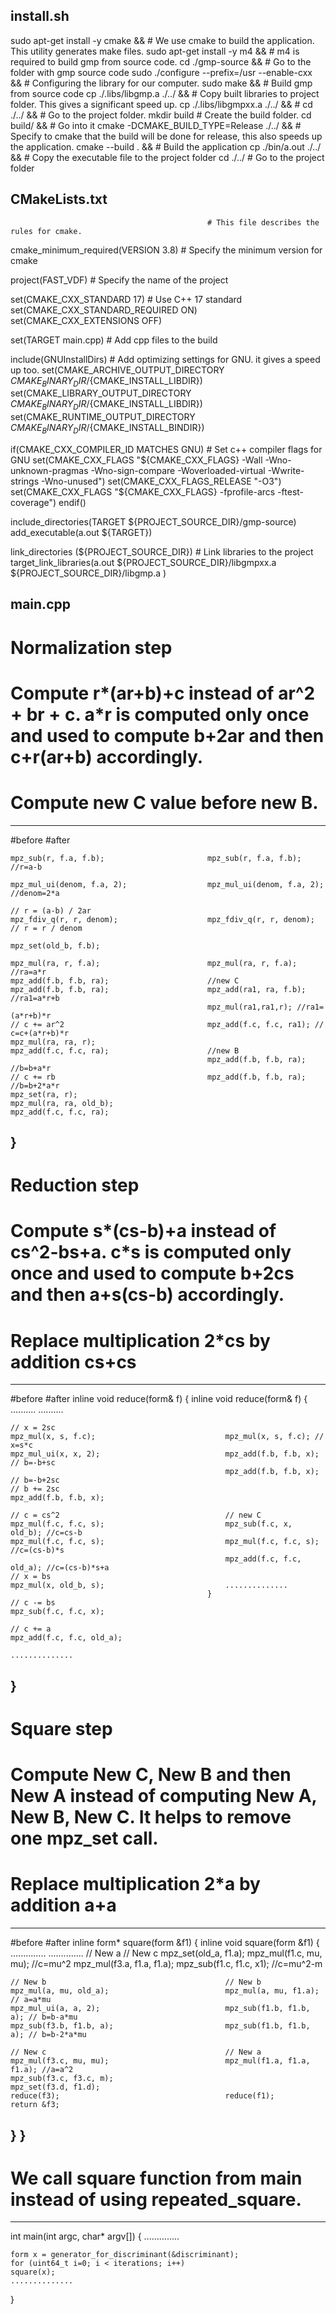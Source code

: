 
install.sh
------------------------------------------------------

sudo apt-get install -y cmake &&                 # We use cmake to build the application. This utility generates make files.
sudo apt-get install -y m4 &&                    # m4 is required to build gmp from source code.
cd ./gmp-source &&                               # Go to the folder with gmp source code
sudo ./configure --prefix=/usr --enable-cxx &&   # Configuring the library for our computer.
sudo make &&                                     # Build gmp from source code 
cp ./.libs/libgmp.a  ./../  &&                   # Copy built libraries to project folder. This gives a significant speed up. 
cp ./.libs/libgmpxx.a  ./../  &&                 # 
cd ./../  &&                                     # Go to the project folder.
mkdir build                                      # Create the build folder.
cd build/ &&                                     # Go into it
cmake -DCMAKE_BUILD_TYPE=Release ./../ &&        # Specify to cmake that the build will be done for release, this also speeds up the application.
cmake --build . &&                               # Build the application
cp ./bin/a.out ./../ &&                          # Copy the executable file to the project folder
cd ./../                                         # Go to the project folder


CMakeLists.txt
------------------------------------------------------
                                                # This file describes the rules for cmake.
cmake_minimum_required(VERSION 3.8)             # Specify the minimum version for cmake

project(FAST_VDF)                               # Specify the name of the project

set(CMAKE_CXX_STANDARD 17)                      # Use C++ 17 standard
set(CMAKE_CXX_STANDARD_REQUIRED ON)
set(CMAKE_CXX_EXTENSIONS OFF)

set(TARGET main.cpp)                            # Add cpp files to the build

include(GNUInstallDirs)                         # Add optimizing settings for GNU. it gives a speed up too.
set(CMAKE_ARCHIVE_OUTPUT_DIRECTORY ${CMAKE_BINARY_DIR}/${CMAKE_INSTALL_LIBDIR})
set(CMAKE_LIBRARY_OUTPUT_DIRECTORY ${CMAKE_BINARY_DIR}/${CMAKE_INSTALL_LIBDIR})
set(CMAKE_RUNTIME_OUTPUT_DIRECTORY ${CMAKE_BINARY_DIR}/${CMAKE_INSTALL_BINDIR})

if(CMAKE_CXX_COMPILER_ID MATCHES GNU)            # Set c++ compiler flags for GNU
    set(CMAKE_CXX_FLAGS         "${CMAKE_CXX_FLAGS} -Wall -Wno-unknown-pragmas -Wno-sign-compare -Woverloaded-virtual -Wwrite-strings -Wno-unused")
    set(CMAKE_CXX_FLAGS_RELEASE "-O3")
    set(CMAKE_CXX_FLAGS "${CMAKE_CXX_FLAGS} -fprofile-arcs -ftest-coverage")
endif()

include_directories(TARGET ${PROJECT_SOURCE_DIR}/gmp-source)
add_executable(a.out ${TARGET})

link_directories (${PROJECT_SOURCE_DIR})         # Link libraries to the project
target_link_libraries(a.out
     ${PROJECT_SOURCE_DIR}/libgmpxx.a
     ${PROJECT_SOURCE_DIR}/libgmp.a
     )


main.cpp
------------------------------------------------------
# Normalization step
# Compute r*(ar+b)+c instead of ar^2 + br + c. a*r is computed only once and used to compute b+2ar and then c+r(ar+b) accordingly. 
# Compute new C value before new B.
------------------------------------------------------
#before                                        #after

    mpz_sub(r, f.a, f.b);                       mpz_sub(r, f.a, f.b); //r=a-b

    mpz_mul_ui(denom, f.a, 2);                  mpz_mul_ui(denom, f.a, 2); //denom=2*a

    // r = (a-b) / 2ar
    mpz_fdiv_q(r, r, denom);                    mpz_fdiv_q(r, r, denom); // r = r / denom 

    mpz_set(old_b, f.b);

    mpz_mul(ra, r, f.a);                        mpz_mul(ra, r, f.a); //ra=a*r
    mpz_add(f.b, f.b, ra);                      //new C
    mpz_add(f.b, f.b, ra);                      mpz_add(ra1, ra, f.b); //ra1=a*r+b
                                                mpz_mul(ra1,ra1,r); //ra1=(a*r+b)*r
    // c += ar^2                                mpz_add(f.c, f.c, ra1); // c=c+(a*r+b)*r
    mpz_mul(ra, ra, r); 
    mpz_add(f.c, f.c, ra);                      //new B
                                                mpz_add(f.b, f.b, ra); //b=b+a*r
    // c += rb                                  mpz_add(f.b, f.b, ra); //b=b+2*a*r
    mpz_set(ra, r);
    mpz_mul(ra, ra, old_b);
    mpz_add(f.c, f.c, ra);
}
------------------------------------------------------
# Reduction step
# Compute s*(cs-b)+a instead of cs^2-bs+a. c*s is computed only once and used to compute b+2cs and then a+s(cs-b) accordingly. 
# Replace multiplication 2*cs by addition cs+cs  
------------------------------------------------------
#before                                        #after
inline void reduce(form& f) {                  inline void reduce(form& f) {
    ..........                                     ..........

    // x = 2sc
    mpz_mul(x, s, f.c);                             mpz_mul(x, s, f.c); // x=s*c
    mpz_mul_ui(x, x, 2);                            mpz_add(f.b, f.b, x); // b=-b+sc
                                                    mpz_add(f.b, f.b, x); // b=-b+2sc
    // b += 2sc
    mpz_add(f.b, f.b, x);
                                            
    // c = cs^2                                     // new C 
    mpz_mul(f.c, f.c, s);                           mpz_sub(f.c, x, old_b); //c=cs-b
    mpz_mul(f.c, f.c, s);                           mpz_mul(f.c, f.c, s); //c=(cs-b)*s
                                                    mpz_add(f.c, f.c, old_a); //c=(cs-b)*s+a
    // x = bs
    mpz_mul(x, old_b, s);                           ..............
                                                }
    // c -= bs
    mpz_sub(f.c, f.c, x);

    // c += a
    mpz_add(f.c, f.c, old_a);
        
    ..............
} 
------------------------------------------------------
# Square step
# Compute New C, New B and then New A instead of computing New A, New B, New C. It helps to remove one mpz_set call.
# Replace multiplication 2*a by addition a+a 
------------------------------------------------------
#before                                         #after
inline form* square(form &f1) {                 inline void square(form &f1) {
    ..............                                  ..............
    // New a                                        // New c
    mpz_set(old_a, f1.a);                           mpz_mul(f1.c, mu, mu); //c=mu^2 
    mpz_mul(f3.a, f1.a, f1.a);                      mpz_sub(f1.c, f1.c, x1); //c=mu^2-m

    // New b                                        // New b
    mpz_mul(a, mu, old_a);                          mpz_mul(a, mu, f1.a); // a=a*mu
    mpz_mul_ui(a, a, 2);                            mpz_sub(f1.b, f1.b, a); // b=b-a*mu
    mpz_sub(f3.b, f1.b, a);                         mpz_sub(f1.b, f1.b, a); // b=b-2*a*mu

    // New c                                        // New a
    mpz_mul(f3.c, mu, mu);                          mpz_mul(f1.a, f1.a, f1.a); //a=a^2 
    mpz_sub(f3.c, f3.c, m);
    mpz_set(f3.d, f1.d);
    reduce(f3);                                     reduce(f1);
    return &f3;
}                                               }
------------------------------------------------------
# We call square function from main instead of using repeated_square.
------------------------------------------------------
int main(int argc, char* argv[])
{
    ..............

    form x = generator_for_discriminant(&discriminant);
    for (uint64_t i=0; i < iterations; i++)
    square(x);
    ..............
}
















































